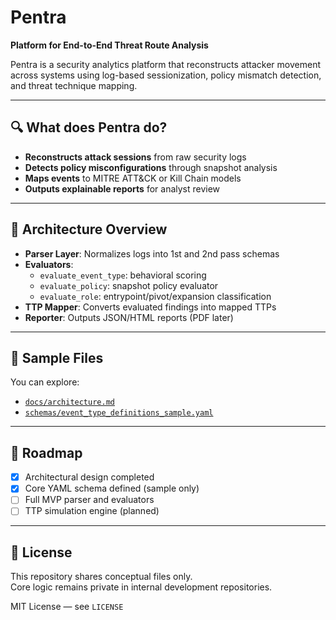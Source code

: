 # Pentra
**Platform for End-to-End Threat Route Analysis**

Pentra is a security analytics platform that reconstructs attacker movement across systems using log-based sessionization, policy mismatch detection, and threat technique mapping.

---

## 🔍 What does Pentra do?

- **Reconstructs attack sessions** from raw security logs
- **Detects policy misconfigurations** through snapshot analysis
- **Maps events** to MITRE ATT&CK or Kill Chain models
- **Outputs explainable reports** for analyst review

---

## 🧠 Architecture Overview

- **Parser Layer**: Normalizes logs into 1st and 2nd pass schemas
- **Evaluators**:
  - `evaluate_event_type`: behavioral scoring
  - `evaluate_policy`: snapshot policy evaluator
  - `evaluate_role`: entrypoint/pivot/expansion classification
- **TTP Mapper**: Converts evaluated findings into mapped TTPs
- **Reporter**: Outputs JSON/HTML reports (PDF later)

---

## 📄 Sample Files

You can explore:
- [`docs/architecture.md`](docs/architecture.md)
- [`schemas/event_type_definitions_sample.yaml`](schemas/event_type_definitions_sample.yaml)

---

## 🚀 Roadmap

- [x] Architectural design completed
- [x] Core YAML schema defined (sample only)
- [ ] Full MVP parser and evaluators
- [ ] TTP simulation engine (planned)

---

## 📘 License

This repository shares conceptual files only.  
Core logic remains private in internal development repositories.

MIT License — see `LICENSE`
